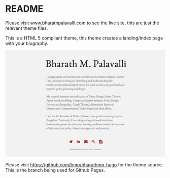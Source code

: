 # README #

Please visit www.bharathpalavalli.com to see the live site, this are just the relevant theme files.

This is a HTML 5 compliant theme, this theme creates a landing/index page with your biography.

![alt website-thumbnail](bharathpalavalli-tn.png)

Please visit https://github.com/bmp/bharathmp-hugo for the theme source. This is the branch being used for Github Pages.
